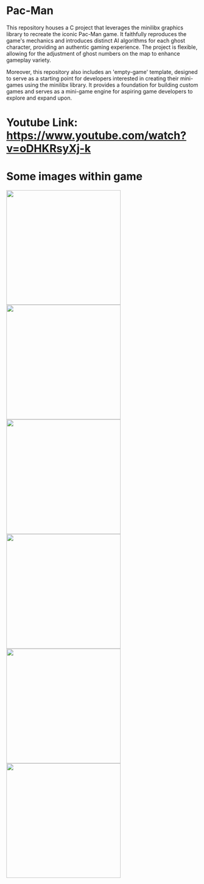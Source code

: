 # Pac-Man
This repository houses a C project that leverages the minilibx graphics library to recreate the iconic Pac-Man game. It faithfully reproduces the game's mechanics and introduces distinct AI algorithms for each ghost character, providing an authentic gaming experience. The project is flexible, allowing for the adjustment of ghost numbers on the map to enhance gameplay variety.

Moreover, this repository also includes an 'empty-game' template, designed to serve as a starting point for developers interested in creating their mini-games using the minilibx library. It provides a foundation for building custom games and serves as a mini-game engine for aspiring game developers to explore and expand upon.

# Youtube Link: https://www.youtube.com/watch?v=oDHKRsyXj-k

# Some images within game
<p algin = "center">
    <img width="300" src = "https://github.com/zsayar17/so_long_PACMAN/blob/main/images/1.png" />
    <img width="300" src = "https://github.com/zsayar17/so_long_PACMAN/blob/main/images/2.png" />
    <img width="300" src = "https://github.com/zsayar17/so_long_PACMAN/blob/main/images/3.png" />
    <img width="300" src = "https://github.com/zsayar17/so_long_PACMAN/blob/main/images/4.png" />
    <img width="300" src = "https://github.com/zsayar17/so_long_PACMAN/blob/main/images/5.png" />
    <img width="300" src = "https://github.com/zsayar17/so_long_PACMAN/blob/main/images/6.png" />
 </p>
